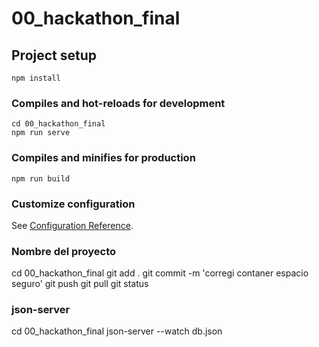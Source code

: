 # 00_hackathon_final

## Project setup

```
npm install
```

### Compiles and hot-reloads for development

```
cd 00_hackathon_final
npm run serve
```

### Compiles and minifies for production

```
npm run build
```

### Customize configuration

See [Configuration Reference](https://cli.vuejs.org/config/).

### Nombre del proyecto

cd 00_hackathon_final
git add .
git commit -m 'corregi contaner espacio seguro'
git push
git pull
git status

### json-server

cd 00_hackathon_final
json-server --watch db.json
